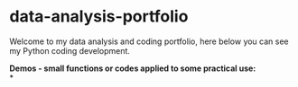 # data-analysis-portfolio
Welcome to my data analysis and coding portfolio, here below you can see my Python coding development.

<strong>Demos - small functions or codes applied to some practical use:</strong>
<br>
* 
